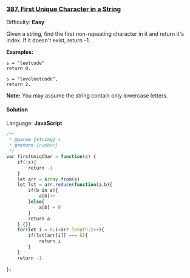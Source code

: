 ### [387\. First Unique Character in a String](https://leetcode.com/problems/first-unique-character-in-a-string/)

Difficulty: **Easy**


Given a string, find the first non-repeating character in it and return it's index. If it doesn't exist, return -1.

**Examples:**

```
s = "leetcode"
return 0.

s = "loveleetcode",
return 2.
```

**Note:** You may assume the string contain only lowercase letters.


#### Solution

Language: **JavaScript**

```javascript
/**
 * @param {string} s
 * @return {number}
 */
var firstUniqChar = function(s) {
    if(!s){
        return -1
    }
    let arr = Array.from(s)
    let lst = arr.reduce(function(a,b){
        if(b in a){
            a[b]++
        }else{
            a[b] = 0
        }
        return a
    },{})
    for(let i = 0;i<arr.length;i++){
        if(lst[arr[i]] === 0){
            return i
        }
    }
    return -1
    
};
```

